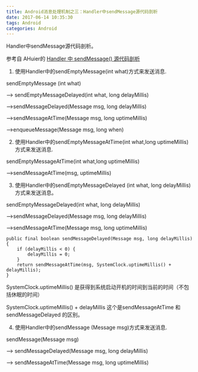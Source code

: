 ```yaml
---
title: Android消息处理机制之三：Handler中sendMessage源代码剖析
date: 2017-06-14 10:35:30
tags: Android
categories: Android
---
```




Handler中sendMessage源代码剖析。

<!-- more -->

参考自 AHuier的 [Handler 中 sendMessage() 源代码剖析](http://blog.csdn.net/xukunhui2/article/details/17013647)

1. 使用Handler中的sendEmptyMessage(int what)方式来发送消息.

 sendEmptyMessage (int what)

——> sendEmptyMessageDelayed(int what, long delayMillis)

——>sendMessageDelayed(Message msg, long delayMillis)  

——>sendMessageAtTime(Message msg, long uptimeMillis)  

——>enqueueMessage(Message msg, long when)



2. 使用Handler中的sendEmptyMessageAtTime(int what,long uptimeMillis)方式来发送消息.

sendEmptyMessageAtTime(int what,long uptimeMillis)

——>sendMessageAtTime(msg, uptimeMillis)



3. 使用Handler中的sendEmptyMessageDelayed (int what, long delayMillis)方式来发送消息。

sendEmptyMessageDelayed(int what, long delayMillis) 

——>sendMessageDelayed(Message msg, long delayMillis) 

——>sendMessageAtTime(Message msg, long uptimeMillis)

```shell
public final boolean sendMessageDelayed(Message msg, long delayMillis)  
{  
    if (delayMillis < 0) {  
        delayMillis = 0;  
    }  
    return sendMessageAtTime(msg, SystemClock.uptimeMillis() + delayMillis); 
}
```

SystemClock.uptimeMillis() 是获得到系统启动开机的时间到当前的时间（不包括休眠的时间）

SystemClock.uptimeMillis() + delayMillis 这个是sendMessageAtTime 和 sendMessageDelayed 的区别。



4. 使用Handler中的sendMessage (Message msg)方式来发送消息.

sendMessage(Message msg) 

——> sendMessageDelayed(Message msg, long delayMillis) 

——> sendMessageAtTime(Message msg, long uptimeMillis)







